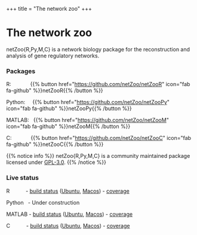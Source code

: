 
+++
title = "The network zoo"
+++

# The network zoo

netZoo{R,Py,M,C} is a network biology package for the reconstruction and analysis of gene regulatory networks.

### Packages
R: &nbsp; &nbsp; &nbsp; &nbsp; &nbsp; &nbsp; {{% button href="https://github.com/netZoo/netZooR" icon="fab fa-github" %}}netZooR{{% /button %}}

Python: &nbsp; &nbsp; {{% button href="https://github.com/netZoo/netZooPy" icon="fab fa-github" %}}netZooPy{{% /button %}}

MATLAB: &nbsp; {{% button href="https://github.com/netZoo/netZooM" icon="fab fa-github" %}}netZooM{{% /button %}}

C: &nbsp; &nbsp; &nbsp; &nbsp; &nbsp; &nbsp; {{% button href="https://github.com/netZoo/netZooC" icon="fab fa-github" %}}netZooC{{% /button %}}

{{% notice info %}}
netZoo{R,Py,M,C} is a community maintained package licensed under [GPL-3.0](https://www.gnu.org/licenses/gpl-3.0.en.html).
{{% /notice %}}

### Live status

R &nbsp; &nbsp; &nbsp; &nbsp; &nbsp; - [build status](https://travis-ci.com/netZoo/netZooR) ([Ubuntu](https://travis-ci.com/netZoo/netZooR/jobs/217012123), [Macos](https://travis-ci.com/netZoo/netZooR/jobs/217012122)) - [coverage](https://codecov.io/gh/netZoo/netZooR)

Python &nbsp; - Under construction

MATLAB - [build status](https://travis-ci.com/netZoo/netZooM) ([Ubuntu](https://travis-ci.com/netZoo/netZooM/jobs/212762427), [Macos](https://travis-ci.com/netZoo/netZooM/jobs/212762428)) - [coverage](https://codecov.io/gh/netZoo/netZooM)

C &nbsp; &nbsp; &nbsp; &nbsp; &nbsp; - [build status](https://travis-ci.org/netZoo/netZooC) ([Ubuntu](https://travis-ci.org/netZoo/netZooC/jobs/553452530), [Macos](https://travis-ci.org/netZoo/netZooC/jobs/553452531)) - [coverage](https://codecov.io/gh/netZoo/netZooC)
